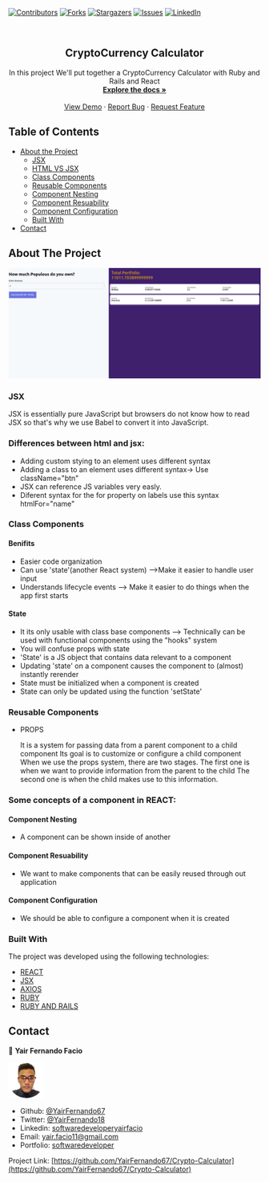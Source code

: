 [![Contributors][contributors-shield]][contributors-url]
[![Forks][forks-shield]][forks-url]
[![Stargazers][stars-shield]][stars-url]
[![Issues][issues-shield]][issues-url]
[![LinkedIn][linkedin-shield2]][linkedin-url2]

<!-- PROJECT LOGO -->
<br />
<p align="center">
 <h2 align="center"> CryptoCurrency Calculator</h2>

  <p align="center">
      In this project We'll put together a CryptoCurrency Calculator with Ruby and Rails and React 
    <br />
    <a href="https://github.com/YairFernando67/Crypto-Calculator"><strong>Explore the docs »</strong></a>
    <br />
    <br />
    <a href="https://github.com/YairFernando67/Crypto-Calculator">View Demo</a>
    ·
    <a href="https://github.com/YairFernando67/Crypto-Calculator/issues">Report Bug</a>
    ·
    <a href="https://github.com/YairFernando67/Crypto-Calculator/issues">Request Feature</a>
  </p>

</p>

## Table of Contents
* [About the Project](#about-the-project)
  * [JSX](#JSX)
  * [HTML VS JSX](#Differences-between-html-and-jsx)
  * [Class Components](#Class-Components)
  * [Reusable Components](#Reusable-Components)
  * [Component Nesting](#Component-Nesting)
  * [Component Resuability](#Component-Resuability)
  * [Component Configuration](#Component-Configuration)
  * [Built With](#built-with)
* [Contact](#contact)
<!-- * [Acknowledgements](#acknowledgements) -->
<!-- ABOUT THE PROJECT -->

## About The Project

![Screenshot Image](app/assets/images/logoRepo.png) 

### JSX
<p> 
  JSX is essentially pure JavaScript but browsers do not know how to read JSX
  so that's why we use Babel to convert it into JavaScript.
</p>

### Differences between html and jsx:
* Adding custom stying to an element uses different syntax
* Adding a class to an element uses different syntax-> Use className="btn"
* JSX can reference JS variables very easly.
* Diferent syntax for the for property on labels use this syntax htmlFor="name"

### Class Components

<h4>Benifits</h4>
  
* Easier code organization
* Can use 'state'(another React system) -->Make it easier to handle user input
* Understands lifecycle events --> Make it easier to do things when the app first starts

<h4>State</h4>

* It its only usable with class base components --> Technically can be used with functional components using the "hooks" system
* You will confuse props with state
* 'State' is a JS object that contains data relevant to a component
* Updating 'state' on a component causes the component to (almost) instantly rerender
* State must be initialized when a component is created
* State can only be updated using the function 'setState'

### Reusable Components

- PROPS
  <p> 
  It is a system for passing data from a parent 
  component to a child component
  Its goal is to customize or configure a child
  component
  When we use the props system, there are two
  stages.
  The first one is when we want to provide information
  from the parent to the child
  The second one is when the child makes use to this
  information.
  </p>

### Some concepts of a component in REACT:

#### Component Nesting

- A component can be shown inside of another

#### Component Resuability

- We want to make components that can be easily reused through out application

#### Component Configuration

- We should be able to configure a component when it is created

### Built With
The project was developed using the following technologies:
- [REACT](https://es.reactjs.org/)
- [JSX](https://reactjs.org/docs/introducing-jsx.html)
- [AXIOS](https://github.com/axios/axios)
- [RUBY](https://www.ruby-lang.org/es/)
- [RUBY AND RAILS](https://rubyonrails.org/)

## Contact

👤 **Yair Fernando Facio**

<a href="https://yairfernando67.github.io/Portfolio/" target="_blank">
    
  ![Screenshot Image](app/assets/images/logo.jpg) 

</a>

- Github: [@YairFernando67](https://github.com/YairFernando67)
- Twitter: [@YairFernando18](https://twitter.com/YairFernando18)
- Linkedin: [softwaredeveloperyairfacio](https://www.linkedin.com/in/softwaredeveloperyairfacio/)
- Email: [yair.facio11@gmail.com](https://mail.google.com/mail/?view=cm&fs=1&tf=1&to=yair.facio11@gmail.com)
- Portfolio: [softwaredeveloper](https://yairfernando67.github.io/Portfolio/)

<p align="center">

  Project Link: [https://github.com/YairFernando67/Crypto-Calculator](https://github.com/YairFernando67/Crypto-Calculator)

</p>

<!-- MARKDOWN LINKS & IMAGES -->
[contributors-shield]: https://img.shields.io/github/contributors/YairFernando67/Crypto-Calculator.svg?style=flat-square
[contributors-url]: https://github.com/YairFernando67/Crypto-Calculator/graphs/contributors
[forks-shield]: https://img.shields.io/github/forks/YairFernando67/Crypto-Calculator.svg?style=flat-square
[forks-url]: https://github.com/YairFernando67/Crypto-Calculator/network/members
[stars-shield]: https://img.shields.io/github/stars/YairFernando67/Crypto-Calculator.svg?style=flat-square
[stars-url]: https://github.com/YairFernando67/Crypto-Calculator/stargazers
[issues-shield]: https://img.shields.io/github/issues/YairFernando67/Crypto-Calculator.svg?style=flat-square
[issues-url]: https://github.com/YairFernando67/Crypto-Calculator/issues
[license-shield]: https://img.shields.io/github/license/YairFernando67/Crypto-Calculator.svg?style=flat-square
[license-url]: https://github.com/YairFernando67/Crypto-Calculator/blob/master/LICENSE.txt
[linkedin-shield2]: https://img.shields.io/badge/-LinkedIn-black.svg?style=flat-square&logo=linkedin&colorB=555
[linkedin-url2]: https://www.linkedin.com/in/softwaredeveloperyairfacio/
<!-- [product-screenshot]: img/logo.png
[product-example]: img/example.png -->
